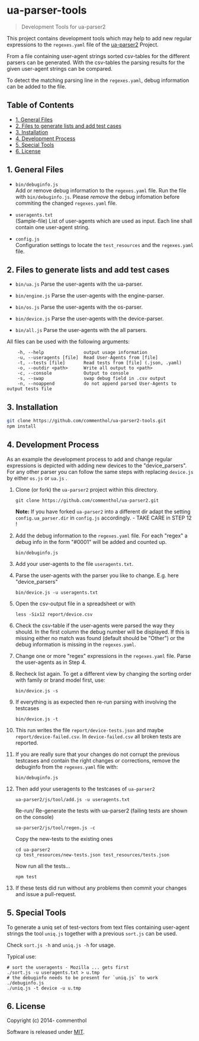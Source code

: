 <!-- !numberedheadings (minlevel=2 omit="Table of Contents") -->

# ua-parser-tools

> Development Tools for ua-parser2

This project contains development tools which may help to add new regular expressions to the `regexes.yaml` file of the [ua-parser2](https://github.com/commenthol/ua-parser2) Project.

From a file containing user-agent strings sorted csv-tables for the different parsers can be generated.
With the csv-tables the parsing results for the given user-agent strings can be compared.

To detect the matching parsing line in the `regexes.yaml`, debug information can be added to the file.

## Table of Contents

<!-- !toc (minlevel=2 omit="Table of Contents") -->

* [1\. General Files](#1-general-files)
* [2\. Files to generate lists and add test cases](#2-files-to-generate-lists-and-add-test-cases)
* [3\. Installation](#3-installation)
* [4\. Development Process](#4-development-process)
* [5\. Special Tools](#5-special-tools)
* [6\. License](#6-license)

<!-- toc! -->

## 1\. General Files

* `bin/debuginfo.js`<br>
  Add or remove debug information to the `regexes.yaml` file. Run the file with `bin/debuginfo.js`.
  Please *remove* the debug infomation before commiting the changed `regexes.yaml` file.

* `useragents.txt`<br>
  (Sample-file) List of user-agents which are used as input. Each line shall contain one user-agent string.

* `config.js`<br>
  Configuration settings to locate the `test_resources` and the `regexes.yaml` file. 


## 2\. Files to generate lists and add test cases

* `bin/ua.js`
  Parse the user-agents with the ua-parser.

* `bin/engine.js`
  Parse the user-agents with the engine-parser.

* `bin/os.js`
  Parse the user-agents with the os-parser.

* `bin/device.js`
  Parse the user-agents with the device-parser.

* `bin/all.js`
  Parse the user-agents with the all parsers.

All files can be used with the following arguments:

```
    -h, --help               output usage information
    -u, --useragents [file]  Read User-Agents from [file]
    -t, --tests [file]       Read tests from [file] (.json, .yaml)
    -o, --outdir <path>      Write all output to <path>
    -c, --console            Output to console
    -s, --swap               swap debug field in .csv output
    -n, --noappend           do not append parsed User-Agents to output tests file
```

## 3\. Installation

```bash
git clone https://github.com/commenthol/ua-parser2-tools.git
npm install
```

## 4\. Development Process

As an example the development process to add and change regular expressions
is depicted with adding new devices to the "device_parsers". For any other
parser you can follow the same steps with replacing `device.js` by either
`os.js` or `ua.js` .


1. Clone (or fork) the `ua-parser2` project within this directory.

   ````
   git clone https://github.com/commenthol/ua-parser2.git
   ````

   **Note:** If you have forked `ua-parser2` into a different dir adapt the setting `config.ua_parser.dir` in `config.js` accordingly. - TAKE CARE in STEP 12 !

2. Add the debug information to the `regexes.yaml` file. For each
   "regex" a debug info in the form "#0001" will be added and counted up.

   ````
   bin/debuginfo.js
   ````

3. Add your user-agents to the file `useragents.txt`.

4. Parse the user-agents with the parser you like to change.
   E.g. here "device_parsers"

   ````
   bin/device.js -u useragents.txt
   ````

5. Open the csv-output file in a spreadsheet or with

   ````
   less -Six12 report/device.csv
   ````

6. Check the csv-table if the user-agents were parsed the way they should.
   In the first column the debug number will be displayed. If this is
   missing either no match was found (default should be "Other") or the
   debug information is missing in the `regexes.yaml`.

7. Change one or more "regex" expressions in the `regexes.yaml` file.
   Parse the user-agents as in Step 4.

8. Recheck list again. To get a different view by changing the sorting
   order with family or brand model first, use:

   ````
   bin/device.js -s
   ````

9. If everything is as expected then re-run parsing with involving the
   testcases

   ````
   bin/device.js -t
   ````

10. This run writes the file `report/device-tests.json` and maybe
    `report/device-failed.csv`. In `device-failed.csv` all broken tests are reported.

11. If you are really sure that your changes do not corrupt the previous
    testcases and contain the right changes or corrections, remove the
    debuginfo from the `regexes.yaml` file with:

    ````
    bin/debuginfo.js
    ````

12. Then add your useragents to the testcases of `ua-parser2`

    ```
    ua-parser2/js/tool/add.js -u useragents.txt
    ```

    Re-run/ Re-generate the tests with ua-parser2 (failing tests are shown on the console)

    ```
    ua-parser2/js/tool/regen.js -c
    ```

    Copy the new-tests to the existing ones

    ```
    cd ua-parser2
    cp test_resources/new-tests.json test_resources/tests.json
    ```

    Now run all the tests...

    ````
    npm test
    ````

13. If these tests did run without any problems then commit your changes
    and issue a pull-request.

## 5\. Special Tools

To generate a uniq set of test-vectors from text files containing user-agent strings the tool `uniq.js` together with a previous `sort.js` can be used.

Check `sort.js -h` and `uniq.js -h` for usage.

Typical use:

    # sort the useragents - Mozilla ... gets first
    ./sort.js -u useragents.txt > u.tmp
    # the debuginfo needs to be present for `uniq.js` to work
    ./debuginfo.js
    ./uniq.js -t device -u u.tmp

## 6\. License

Copyright (c) 2014- commenthol 

Software is released under [MIT][license].

[license]: ./LICENSE


